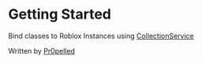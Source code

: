 # Getting Started

Bind classes to Roblox Instances using <a href="https://create.roblox.com/docs/reference/engine/classes/CollectionService" target="_blank" title="Documentation">CollectionService</a>

Written by <a href="https://www.roblox.com/users/112576463" target="_blank" title="View Profile">Pr0pelled</a>